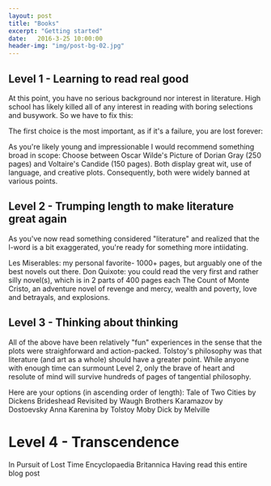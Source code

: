 ```yaml
---
layout: post
title: "Books"
excerpt: "Getting started"
date:   2016-3-25 10:00:00
header-img: "img/post-bg-02.jpg"
---
```


## Level 1 - Learning to read real good 

At this point, you have no serious background nor interest in literature.  High school has likely killed all of any interest in reading with boring selections and busywork.
So we have to fix this:

The first choice is the most important, as if it's a failure, you are lost forever:

As you're likely young and impressionable I would recommend something broad in scope:
Choose between Oscar Wilde's Picture of Dorian Gray (250 pages) and Voltaire's Candide (150 pages).  Both display great wit, use of language, and creative plots.  Consequently, both were widely banned at various points.  

## Level 2 - Trumping length to make literature great again

As you've now read something considered "literature" and realized that the l-word is a bit exaggerated, you're ready for something more intiidating.

Les Miserables: my personal favorite- 1000+ pages, but arguably one of the best novels out there.
Don Quixote: you could read the very first and rather silly novel(s), which is in 2 parts of 400 pages each
The Count of Monte Cristo, an adventure novel of revenge and mercy, wealth and poverty, love and betrayals, and explosions.  

## Level 3 - Thinking about thinking

All of the above have been relatively "fun" experiences in the sense that the plots were straighforward and action-packed.  Tolstoy's philosophy was that literature (and art as a whole) should have a greater point. While anyone with enough time can surmount Level 2, only the brave of heart and resolute of mind will survive hundreds of pages of tangential philosophy.

Here are your options (in ascending order of length):
Tale of Two Cities by Dickens
Brideshead Revisited by Waugh
Brothers Karamazov by Dostoevsky
Anna Karenina by Tolstoy
Moby Dick by Melville 

# Level 4 - Transcendence 

In Pursuit of Lost Time
Encyclopaedia Britannica
Having read this entire blog post
